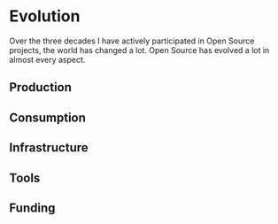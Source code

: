 # Evolution

Over the three decades I have actively participated in Open Source projects,
the world has changed a lot. Open Source has evolved a lot in almost every
aspect.

## Production

## Consumption

## Infrastructure

## Tools

## Funding
